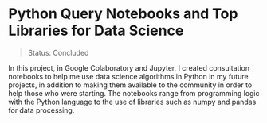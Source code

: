 # Python Query Notebooks and Top Libraries for Data Science
 
 > Status: Concluded
 
 In this project, in Google Colaboratory and Jupyter, I created consultation notebooks to help me use data science algorithms in Python in my future projects, in addition to making them available to the community in order to help those who were starting. The notebooks range from programming logic with the Python language to the use of libraries such as numpy and pandas for data processing.
